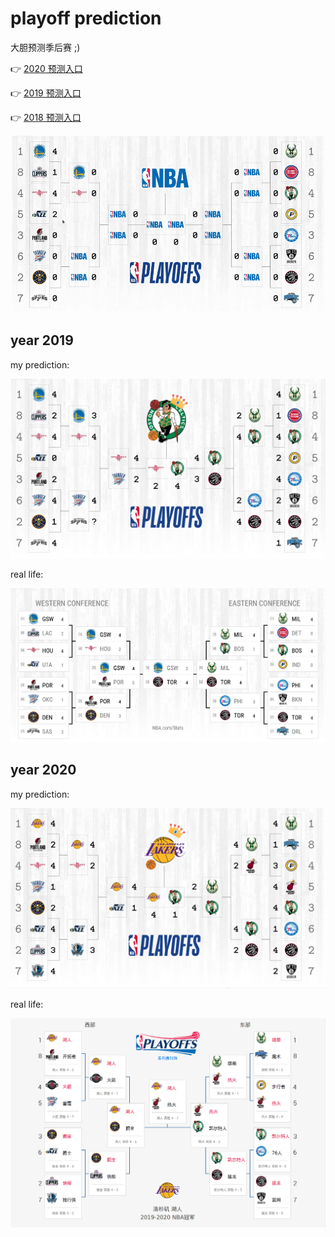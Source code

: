 # playoff prediction

大胆预测季后赛 ;)

:point_right: [2020 预测入口][2020]

:point_right: [2019 预测入口][2020]

:point_right: [2018 预测入口][2020]

![](./demo.gif)

## year 2019

my prediction:

![](./prediction-2019.png)

real life: 

![](./playoff-2019.jpg)

## year 2020

my prediction:

![](./prediction-2020.png)

real life:

![](./playoff-2020.png)


[bracket]: https://china.nba.com/playoffs/

[2018]: https://dreamanddead.github.io/playoff-prediction/?map=000000000000000000000000000000&year=2018
[2019]: https://dreamanddead.github.io/playoff-prediction/?map=000000000000000000000000000000&year=2019
[2020]: https://dreamanddead.github.io/playoff-prediction/?map=000000000000000000000000000000&year=2020

